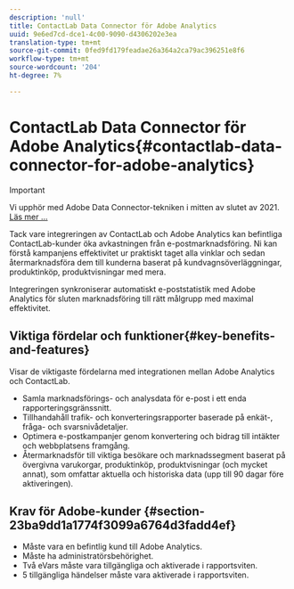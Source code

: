 ```yaml
---
description: 'null'
title: ContactLab Data Connector för Adobe Analytics
uuid: 9e6ed7cd-dce1-4c00-9090-d4306202e3ea
translation-type: tm+mt
source-git-commit: 0fed9fd179feadae26a364a2ca79ac396251e8f6
workflow-type: tm+mt
source-wordcount: '204'
ht-degree: 7%

---
```



# ContactLab Data Connector för Adobe Analytics{#contactlab-data-connector-for-adobe-analytics}

>[!IMPORTANT]
>
>Vi upphör med Adobe Data Connector-tekniken i mitten av slutet av 2021. [Läs mer …](/help/import/data-connectors/data-connectors-eol.md)

Tack vare integreringen av ContactLab och Adobe Analytics kan befintliga ContactLab-kunder öka avkastningen från e-postmarknadsföring. Ni kan förstå kampanjens effektivitet ur praktiskt taget alla vinklar och sedan återmarknadsföra dem till kunderna baserat på kundvagnsöverläggningar, produktinköp, produktvisningar med mera.

Integreringen synkroniserar automatiskt e-poststatistik med Adobe Analytics för sluten marknadsföring till rätt målgrupp med maximal effektivitet.

## Viktiga fördelar och funktioner{#key-benefits-and-features}

Visar de viktigaste fördelarna med integrationen mellan Adobe Analytics och ContactLab.

* Samla marknadsförings- och analysdata för e-post i ett enda rapporteringsgränssnitt.
* Tillhandahåll trafik- och konverteringsrapporter baserade på enkät-, fråga- och svarsnivådetaljer.
* Optimera e-postkampanjer genom konvertering och bidrag till intäkter och webbplatsens framgång.
* Återmarknadsför till viktiga besökare och marknadssegment baserat på övergivna varukorgar, produktinköp, produktvisningar (och mycket annat), som omfattar aktuella och historiska data (upp till 90 dagar före aktiveringen).

## Krav för Adobe-kunder {#section-23ba9dd1a1774f3099a6764d3fadd4ef}

* Måste vara en befintlig kund till Adobe Analytics.
* Måste ha administratörsbehörighet.
* Två eVars måste vara tillgängliga och aktiverade i rapportsviten.
* 5 tillgängliga händelser måste vara aktiverade i rapportsviten.
